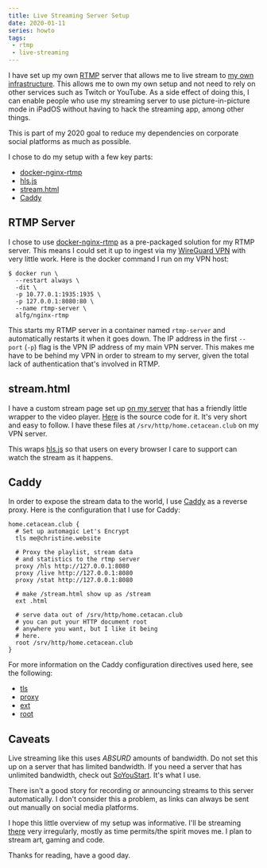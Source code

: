 ```yaml
---
title: Live Streaming Server Setup
date: 2020-01-11
series: howto
tags:
 - rtmp
 - live-streaming
---
```


I have set up my own [RTMP][rtmp] server that allows me to live stream to [my own
infrastructure][streampage]. This allows me to own my own setup and not need to
rely on other services such as Twitch or YouTube. As a side effect of doing
this, I can enable people who use my streaming server to use picture-in-picture
mode in iPadOS without having to hack the streaming app, among other things.

This is part of my 2020 goal to reduce my dependencies on corporate social
platforms as much as possible.

[rtmp]: https://en.wikipedia.org/wiki/Real-Time_Messaging_Protocol
[streampage]: https://home.cetacean.club/stream

I chose to do my setup with a few key parts:

- [docker-nginx-rtmp][docker-rtmp]
- [hls.js][hlsjs]
- [stream.html][streamhtml]
- [Caddy][caddy]

[docker-rtmp]: https://github.com/alfg/docker-nginx-rtmp
[hlsjs]: https://hls-js.netlify.com/demo/
[streamhtml]: https://gist.github.com/Xe/fadf1100a8152a3f328fc07522cf8176
[caddy]: https://caddyserver.com

## RTMP Server

I chose to use [docker-nginx-rtmp][docker-rtmp] as a pre-packaged solution for
my RTMP server. This means I could set it up to ingest via my [WireGuard
VPN][sts-wireguard] with very little work. Here is the docker command I run on
my VPN host:

[sts-wireguard]: https://christine.website/blog/series/site-to-site-wireguard

```console
$ docker run \
  --restart always \
  -dit \
  -p 10.77.0.1:1935:1935 \
  -p 127.0.0.1:8080:80 \
  --name rtmp-server \
  alfg/nginx-rtmp
```

This starts my RTMP server in a container named `rtmp-server` and automatically
restarts it when it goes down. The IP address in the first `--port` (`-p`) flag
is the VPN IP address of my main VPN server. This makes me have to be behind my
VPN in order to stream to my server, given the total lack of authentication
that's involved in RTMP.

## stream.html

I have a custom stream page set up [on my server][streampage] that has a
friendly little wrapper to the video player. [Here][streamhtml] is the source
code for it. It's very short and easy to follow. I have these files at
`/srv/http/home.cetacean.club` on my VPN server.

This wraps [hls.js][hlsjs] so that users on every browser I care to support can
watch the stream as it happens. 

## Caddy

In order to expose the stream data to the world, I use [Caddy][caddy] as a
reverse proxy. Here is the configuration that I use for Caddy:

```
home.cetacean.club {
  # Set up automagic Let's Encrypt
  tls me@christine.website

  # Proxy the playlist, stream data 
  # and statistics to the rtmp server
  proxy /hls http://127.0.0.1:8080
  proxy /live http://127.0.0.1:8080
  proxy /stat http://127.0.0.1:8080

  # make /stream.html show up as /stream
  ext .html
  
  # serve data out of /srv/http/home.cetacan.club
  # you can put your HTTP document root
  # anywhere you want, but I like it being
  # here.
  root /srv/http/home.cetacean.club
}
```

For more information on the Caddy configuration directives used here, see the
following:

- [tls](https://caddyserver.com/v1/docs/tls)
- [proxy](https://caddyserver.com/v1/docs/proxy)
- [ext](https://caddyserver.com/v1/docs/ext)
- [root](https://caddyserver.com/v1/docs/root)

## Caveats

Live streaming like this uses _ABSURD_ amounts of bandwidth. Do not set this up
on a server that has limited bandwidth. If you need a server that has unlimited
bandwidth, check out [SoYouStart][sys]. It's what I use.

[sys]: https://www.soyoustart.com/ca/en/

There isn't a good story for recording or announcing streams to this server
automatically. I don't consider this a problem, as links can always be sent out
manually on social media platforms.

I hope this little overview of my setup was informative. I'll be
streaming [there][streampage] very irregularly, mostly as time permits/the
spirit moves me. I plan to stream art, gaming and code.

Thanks for reading, have a good day.
